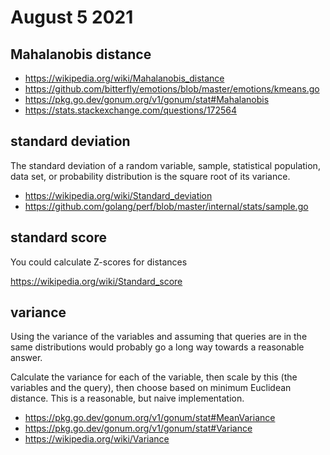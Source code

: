 # August 5 2021

## Mahalanobis distance

- <https://wikipedia.org/wiki/Mahalanobis_distance>
- https://github.com/bitterfly/emotions/blob/master/emotions/kmeans.go
- https://pkg.go.dev/gonum.org/v1/gonum/stat#Mahalanobis
- https://stats.stackexchange.com/questions/172564

## standard deviation

The standard deviation of a random variable, sample, statistical population,
data set, or probability distribution is the square root of its variance.

- <https://wikipedia.org/wiki/Standard_deviation>
- https://github.com/golang/perf/blob/master/internal/stats/sample.go

## standard score

You could calculate Z-scores for distances

<https://wikipedia.org/wiki/Standard_score>

## variance

Using the variance of the variables and assuming that queries are in the same
distributions would probably go a long way towards a reasonable answer.

Calculate the variance for each of the variable, then scale by this (the
variables and the query), then choose based on minimum Euclidean distance. This
is a reasonable, but naive implementation.

- https://pkg.go.dev/gonum.org/v1/gonum/stat#MeanVariance
- https://pkg.go.dev/gonum.org/v1/gonum/stat#Variance
- https://wikipedia.org/wiki/Variance

